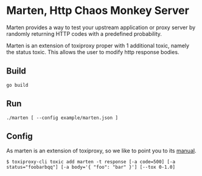 # Marten, Http Chaos Monkey Server

Marten provides a way to test your upstream application or proxy server by randomly returning HTTP codes with a predefined
probability.

Marten is an extension of toxiproxy proper with 1 additional toxic, namely the status toxic. This allows the user to modify
http response bodies.

## Build
    go build

## Run

    ./marten [ --config example/marten.json ]

## Config

As marten is an extension of toxiproxy, so we like to point you to its [manual](https://github.com/Shopify/toxiproxy).

```
$ toxiproxy-cli toxic add marten -t response [-a code=500] [-a status="foobarbqq"] [-a body='{ "foo": "bar" }'] [--tox 0-1.0]
```

